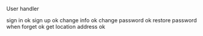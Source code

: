 User handler

sign in     ok
sign up     ok
change info     ok
change password     ok
restore password when forget ok 
get location address    ok




